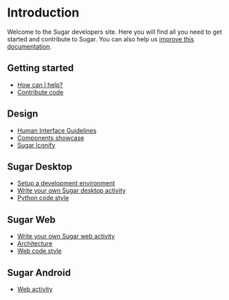 Introduction
============

Welcome to the Sugar developers site.
Here you will find all you need to get started and contribute to Sugar.
You can also help us [improve this documentation](docs.md.html).

Getting started
---------------

* [How can I help?](how-can-i-help.md.html)
* [Contribute code](contributing.md.html)

Design
------
* [Human Interface Guidelines](HIG.md.html)
* [Components showcase](http://sugarlabs.github.io/sugar-web-samples/)
* [Sugar Iconify](sugar-iconify.md.html)

Sugar Desktop
-------------
* [Setup a development environment](https://github.com/sugarlabs/sugar/blob/master/docs/development-environment.md)
* [Write your own Sugar desktop activity](desktop-activity.md.html)
* [Python code style](python-style.md.html)

Sugar Web
---------
* [Write your own Sugar web activity](web-activity.md.html)
* [Architecture](web-architecture.md.html)
* [Web code style](web-style.md.html)

Sugar Android
-------------

* [Web activity](android.md.html)

